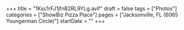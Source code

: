 +++
title = "1Ksc1rFJ1jfnB2RL9YLg.avif"
draft = false
tags = ["Photos"]
categories = ["ShowBiz Pizza Place"]
pages = ["Jacksonville, FL (6065 Youngerman Circle)"]
startDate = ""
+++
